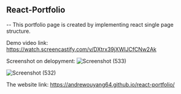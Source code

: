 ## React-Portfolio

-- This portfolio page is created by implementing react single page structure.

Demo video link: https://watch.screencastify.com/v/DXtrx39jXWIJCfCNw2Ak

Screenshot on delopyment:
![Screenshot (533)](https://user-images.githubusercontent.com/99464607/180593489-28289d6d-405e-41c5-bc00-fd2e0125f45d.png)

![Screenshot (532)](https://user-images.githubusercontent.com/99464607/180593459-b48213f2-2f2a-4e9a-9248-0df1326bb5dd.png)

The website link: https://andrewouyang64.github.io/react-portfolio/